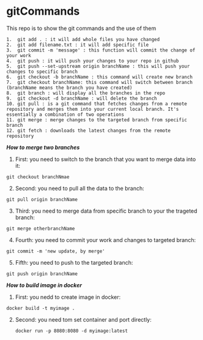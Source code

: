 # gitCommands
This repo is to show the git commands and the use of them
```
1.  git add . : it will add whole files you have changed 
2.  git add filename.txt : it will add specific file 
3.  git commit -m 'message' : this function will commit the change of your work
4.  git push : it will push your changes to your repo in github
5.  git push --set-upstream origin branchName : this will push your changes to specific branch
6.  git checkout -b branchName : this command will create new branch
7.  git checkout branchName: this command will switch between branch (branchName means the branch you have created)
8.  git branch : will display all the branches in the repo
9.  git checkout -d branchName : will delete the branch
10. git pull : is a git command that fetches changes from a remote repository and merges them into your current local branch. It's essentially a combination of two operations 
11. git merge : merge changes to the targeted branch from specific branch
12. git fetch : downloads the latest changes from the remote repository
```
***How to merge two branches***
1.  First: you need to switch to the branch that you want to merge data into it:

```git checkout branchNmae```

2.  Second: you need to pull all the data to the branch:

```git pull origin branchName```

3.  Third: you need to merge data from specific branch to your the trageted branch:

```git merge otherbranchName```

4.  Fourth: you need to commit your work and changes to targeted branch:

```git commit -m 'new update, by merge'```

5. Fifth: you need to push to the targeted branch:

```git push origin branchName```

***How to build image in docker***
1.  First: you nedd to create image in docker:

   ```docker build -t myimage .```

2. Second: you need tom set container and port directly:

   ```docker run -p 8080:8080 -d myimage:latest```
